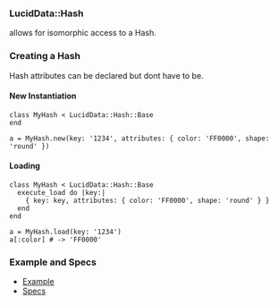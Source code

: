 ### LucidData::Hash

allows for isomorphic access to a Hash.

### Creating a Hash

Hash attributes can be declared but dont have to be.

#### New Instantiation
```
class MyHash < LucidData::Hash::Base
end

a = MyHash.new(key: '1234', attributes: { color: 'FF0000', shape: 'round' })
```

#### Loading
```
class MyHash < LucidData::Hash::Base
  execute_load do |key:|
    { key: key, attributes: { color: 'FF0000', shape: 'round' } }
  end
end

a = MyHash.load(key: '1234')
a[:color] # -> 'FF0000'
```

### Example and Specs
- [Example](https://github.com/isomorfeus/isomorfeus-project/blob/master/ruby/isomorfeus-data/test_app_files/isomorfeus/data/simple_hash.rb)
- [Specs](https://github.com/isomorfeus/isomorfeus-project/blob/master/ruby/isomorfeus-data/test_app_files/spec/data_hash_spec.rb)
